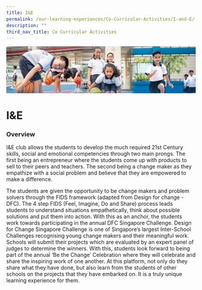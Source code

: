 ```yaml
---
title: I&E
permalink: /our-learning-experiences/Co-Curricular-Activities/I-and-E/
description: ""
third_nav_title: Co Curricular Activities
---
```

![](/images/Our%20Learning%20Experiences.jpg)

I&E
===

  

### **Overview**




I&E club allows the students to develop the much required 21st Century skills, social and emotional competencies through two main prongs. The first being an entrepreneur where the students come up with products to sell to their peers and teachers. The second being a change maker as they empathize with a social problem and believe that they are empowered to make a difference.

  

The students are given the opportunity to be change makers and problem solvers through the FIDS framework (adapted from Design for change - DFC). The 4 step FIDS (Feel, Imagine, Do and Share) process leads students to understand situations empathetically, think about possible solutions and put them into action. With this as an anchor, the students work towards participating in the annual DFC Singapore Challenge. Design for Change Singapore Challenge is one of Singapore’s largest Inter-School Challenges recognising young change makers and their meaningful work. Schools will submit their projects which are evaluated by an expert panel of judges to determine the winners. With this, students look forward to being part of the annual ‘Be the Change’ Celebration where they will celebrate and share the inspiring work of one another. At this platform, not only do they share what they have done, but also learn from the students of other schools on the projects that they have embarked on. It is a truly unique learning experience for them.
